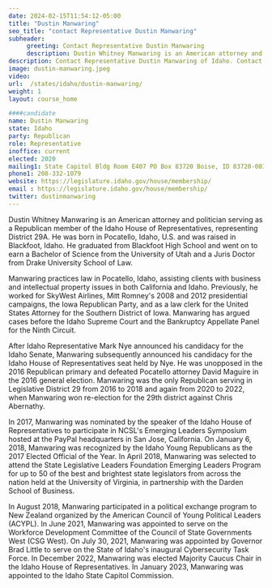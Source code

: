 ```yaml
---
date: 2024-02-15T11:54:12-05:00
title: "Dustin Manwaring"
seo_title: "contact Representative Dustin Manwaring"
subheader:
     greeting: Contact Representative Dustin Manwaring
     description: Dustin Whitney Manwaring is an American attorney and politician serving as a Republican member of the Idaho House of Representatives, representing District 29A. He was born in Pocatello, Idaho, U.S. and was raised in Blackfoot, Idaho.
description: Contact Representative Dustin Manwaring of Idaho. Contact information for Dustin Manwaring includes email address, phone number, and mailing address.
image: dustin-manwaring.jpeg
video:
url:  /states/idaho/dustin-manwaring/
weight: 1
layout: course_home

####candidate
name: Dustin Manwaring
state: Idaho
party: Republican
role: Representative
inoffice: current
elected: 2020
mailing1: State Capitol Bldg Room E407 PO Box 83720 Boise, ID 83720-0038
phone1: 208-332-1079
website: https://legislature.idaho.gov/house/membership/
email : https://legislature.idaho.gov/house/membership/
twitter: dustinmanwaring
---
```


Dustin Whitney Manwaring is an American attorney and politician serving as a Republican member of the Idaho House of Representatives, representing District 29A. He was born in Pocatello, Idaho, U.S. and was raised in Blackfoot, Idaho. He graduated from Blackfoot High School and went on to earn a Bachelor of Science from the University of Utah and a Juris Doctor from Drake University School of Law.

Manwaring practices law in Pocatello, Idaho, assisting clients with business and intellectual property issues in both California and Idaho. Previously, he worked for SkyWest Airlines, Mitt Romney's 2008 and 2012 presidential campaigns, the Iowa Republican Party, and as a law clerk for the United States Attorney for the Southern District of Iowa. Manwaring has argued cases before the Idaho Supreme Court and the Bankruptcy Appellate Panel for the Ninth Circuit.

After Idaho Representative Mark Nye announced his candidacy for the Idaho Senate, Manwaring subsequently announced his candidacy for the Idaho House of Representatives seat held by Nye. He was unopposed in the 2016 Republican primary and defeated Pocatello attorney David Maguire in the 2016 general election. Manwaring was the only Republican serving in Legislative District 29 from 2016 to 2018 and again from 2020 to 2022, when Manwaring won re-election for the 29th district against Chris Abernathy.

In 2017, Manwaring was nominated by the speaker of the Idaho House of Representatives to participate in NCSL's Emerging Leaders Symposium hosted at the PayPal headquarters in San Jose, California. On January 6, 2018, Manwaring was recognized by the Idaho Young Republicans as the 2017 Elected Official of the Year. In April 2018, Manwaring was selected to attend the State Legislative Leaders Foundation Emerging Leaders Program for up to 50 of the best and brightest state legislators from across the nation held at the University of Virginia, in partnership with the Darden School of Business.

In August 2018, Manwaring participated in a political exchange program to New Zealand organized by the American Council of Young Political Leaders (ACYPL). In June 2021, Manwaring was appointed to serve on the Workforce Development Committee of the Council of State Governments West (CSG West). On July 30, 2021, Manwaring was appointed by Governor Brad Little to serve on the State of Idaho's inaugural Cybersecurity Task Force. In December 2022, Manwaring was elected Majority Caucus Chair in the Idaho House of Representatives. In January 2023, Manwaring was appointed to the Idaho State Capitol Commission.
